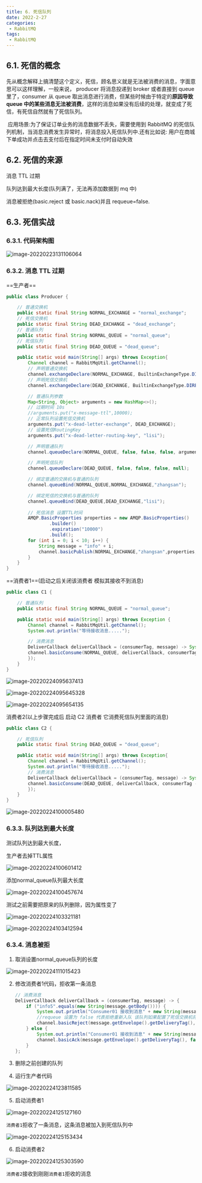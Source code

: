 ```yaml
---
title: 6. 死信队列
date: 2022-2-27
categories:
 - RabbitMQ
tags:
 - RabbitMQ
---
```


## 6.1. 死信的概念

​		先从概念解释上搞清楚这个定义，死信，顾名思义就是无法被消费的消息，字面意思可以这样理解，一般来说， producer 将消息投递到 broker 或者直接到 queue 里了，consumer 从 queue 取出消息进行消费，但某些时候由于特定的**原因导致 queue 中的某些消息无法被消费**，这样的消息如果没有后续的处理，就变成了死信，有死信自然就有了死信队列。

​		应用场景:为了保证订单业务的消息数据不丢失，需要使用到 RabbitMQ 的死信队列机制，当消息消费发生异常时，将消息投入死信队列中.还有比如说: 用户在商城下单成功并点击去支付后在指定时间未支付时自动失效

## 6.2. 死信的来源

消息 TTL 过期

队列达到最大长度(队列满了，无法再添加数据到 mq 中)

消息被拒绝(basic.reject 或 basic.nack)并且 requeue=false.

## 6.3. 死信实战

### 6.3.1. 代码架构图

![image-20220223131106064](https://www.coderdu.tech/image/image-20220223131106064.png)

### 6.3.2. 消息 TTL 过期

==生产者==

```java
public class Producer {

    // 普通交换机
    public static final String NORMAL_EXCHANGE = "normal_exchange";
    // 死信交换机
    public static final String DEAD_EXCHANGE = "dead_exchange";
    // 普通队列
    public static final String NORMAL_QUEUE = "normal_queue";
    // 死信队列
    public static final String DEAD_QUEUE = "dead_queue";

    public static void main(String[] args) throws Exception{
        Channel channel = RabbitMqUtil.getChannel();
        // 声明普通交换机
        channel.exchangeDeclare(NORMAL_EXCHANGE, BuiltinExchangeType.DIRECT);
        // 声明死信交换机
        channel.exchangeDeclare(DEAD_EXCHANGE, BuiltinExchangeType.DIRECT);

        // 普通队列参数
        Map<String, Object> arguments = new HashMap<>();
        // 过期时间 10s
        //arguments.put("x-message-ttl",10000);
        // 正常队列设置死信交换机
        arguments.put("x-dead-letter-exchange", DEAD_EXCHANGE);
        // 设置死信RoutingKey
        arguments.put("x-dead-letter-routing-key", "lisi");

        // 声明普通队列
        channel.queueDeclare(NORMAL_QUEUE, false, false, false, arguments);

        // 声明死信队列
        channel.queueDeclare(DEAD_QUEUE, false, false, false, null);

        // 绑定普通的交换机与普通的队列
        channel.queueBind(NORMAL_QUEUE,NORMAL_EXCHANGE,"zhangsan");

        // 绑定死信的交换机与普通的队列
        channel.queueBind(DEAD_QUEUE,DEAD_EXCHANGE,"lisi");
        
        // 死信消息 设置TTL时间
        AMQP.BasicProperties properties = new AMQP.BasicProperties()
                .builder()
                .expiration("10000")
                .build();
        for (int i = 0; i < 10; i++) {
            String message = "info" + i;
            channel.basicPublish(NORMAL_EXCHANGE,"zhangsan",properties,message.getBytes(StandardCharsets.UTF_8));
        }
    }
}
```

==消费者1==(启动之后关闭该消费者 模拟其接收不到消息)

```java
public class C1 {

    // 普通队列
    public static final String NORMAL_QUEUE = "normal_queue";

    public static void main(String[] args) throws Exception {
        Channel channel = RabbitMqUtil.getChannel();
        System.out.println("等待接收消息.....");

        // 消费消息
        DeliverCallback deliverCallback = (consumerTag, message) -> System.out.println("Consumer1接收到的消息："+new String(message.getBody(), StandardCharsets.UTF_8));
        channel.basicConsume(NORMAL_QUEUE, deliverCallback, consumerTag -> {
        });
    }
}
```

![image-20220224095637413](https://www.coderdu.tech/image/image-20220224095637413.png)

![image-20220224095645328](https://www.coderdu.tech/image/image-20220224095645328.png)

![image-20220224095654135](https://www.coderdu.tech/image/image-20220224095654135.png)

消费者2(以上步骤完成后 启动 C2 消费者 它消费死信队列里面的消息)

```java
public class C2 {

    // 死信队列
    public static final String DEAD_QUEUE = "dead_queue";

    public static void main(String[] args) throws Exception{
        Channel channel = RabbitMqUtil.getChannel();
        System.out.println("等待接收消息.....");
        // 消费消息
        DeliverCallback deliverCallback = (consumerTag, message) -> System.out.println("Consumer2接收到的消息："+ new String(message.getBody(), StandardCharsets.UTF_8));
        channel.basicConsume(DEAD_QUEUE, deliverCallback, consumerTag -> {
        });
    }
}
```

![image-20220224100005480](https://www.coderdu.tech/image/image-20220224100005480.png)

### 6.3.3. 队列达到最大长度

测试队列达到最大长度，

生产者去掉TTL属性

![image-20220224100601412](https://www.coderdu.tech/image/image-20220224100601412.png)

添加normal_queue队列最大长度

![image-20220224100457674](https://www.coderdu.tech/image/image-20220224100457674.png)

测试之前需要把原来的队列删除，因为属性变了

![image-20220224103321181](https://www.coderdu.tech/image/image-20220224103321181.png)

![image-20220224103412594](https://www.coderdu.tech/image/image-20220224103412594.png)

### 6.3.4. 消息被拒

1. 取消设置normal_queue队列的长度

![image-20220224111015423](https://www.coderdu.tech/image/image-20220224111015423.png)

2. 修改消费者1代码，拒收第一条消息

    ```java
    // 消费消息
    DeliverCallback deliverCallback = (consumerTag, message) -> {
        if ("info5".equals(new String(message.getBody()))) {
            System.out.println("Consumer01 接收到消息" + new String(message.getBody()) + "并拒绝签收该消息");
            //requeue 设置为 false 代表拒绝重新入队 该队列如果配置了死信交换机将发送到死信队列中
            channel.basicReject(message.getEnvelope().getDeliveryTag(), false);
        } else {
            System.out.println("Consumer01 接收到消息" + new String(message.getBody()));
            channel.basicAck(message.getEnvelope().getDeliveryTag(), false);
        }
    };
    ```

3. 删除之前创建的队列

4. 运行生产者代码

![image-20220224123811585](https://www.coderdu.tech/image/image-20220224123811585.png)

5. 启动消费者1

![image-20220224125127160](https://www.coderdu.tech/image/image-20220224125127160.png)

`消费者1`拒收了一条消息，这条消息被加入到死信队列中

![image-20220224125153434](https://www.coderdu.tech/image/image-20220224125153434.png)

6. 启动消费者2

![image-20220224125303590](https://www.coderdu.tech/image/image-20220224125303590.png)

`消费者2`接收到刚刚`消费者1`拒收的消息
